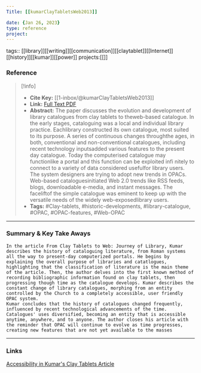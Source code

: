 ```yaml
---
Title: [[kumarClayTabletsWeb2013]]

date: {Jan 26, 2023}
type: reference
project:
---
```


tags:: [[library]][[writing]][[communication]][[claytablet]][[Internet]][[history]][[kumar]][[power]]
projects:[[]]

### Reference 
> [!info]
> - **Cite Key:** [[1-inbox/@kumarClayTabletsWeb2013]]
> - **Link:** [Full Text PDF](file://C:\Users\regsg\Zotero\storage\8GYBW7FN\Kumar%20-%202013%20-%20From%20Clay%20Tablets%20to%20Web%20Journey%20of%20Library%20Catal.pdf)
> - **Abstract:** The paper discusses the evolution and development of library catalogues from clay tablets to theweb-based catalogue. In the early stages, cataloguing was a local and individual library practice. Eachlibrary constructed its own catalogue, most suited to its purpose. A series of continuous changes throughthe ages, in both, conventional and non-conventional catalogues, including recent technology inputsadded various features to the present day catalogue. Today the computerised catalogue may functionlike a portal and this function can be exploited infi nitely to connect to a variety of data considered usefulfor library users. The system designers are trying to adopt new trends in OPACs. Web-based cataloguesinitiated Web 2.0 trends like RSS feeds, blogs, downloadable e-media, and instant messages. The faceliftof the simple catalogue was eminent to keep up with the versatile needs of the widely web-exposedlibrary users.
> - **Tags:** #Clay-tablets, #historic-developments, #library-catalogue, #OPAC, #OPAC-features, #Web-OPAC


---

### Summary & Key Take Aways

	In the article From Clay Tablets to Web: Journey of Library, Kumar describes the history of cataloguing literature, from Roman systems all the way to present-day computerized portals. He begins by explaining the overall purpose of libraries and catatlogues, highlighting that the classification of literature is the main theme of the article. Then, the author delves into the first known method of recording bibliographic information found on clay tablets, then progressing though time as the catalogue develops. Kumar describes the constant change of library catalogues, morphing from an entity controlled by the Church to a completely accessible, user friendly OPAC system.
	Kumar concludes that the history of catalogues changed frequently, influenced by recent technological advancements of the time. Catalogues' uses diversified, becoming an entity that is accessible anytime, anywhere, and to anyone. The author closes his article with the reminder that OPAC will continue to evolve as time progresses, creating new features that are not yet available to the masses

--- 

### Links
[Accessibility in Kumar's Clay Tablets Article](Accessibility%20in%20Kumar's%20Clay%20Tablets%20Article.md)
